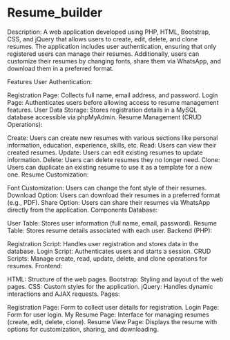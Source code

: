 # Resume_builder

Description: A web application developed using PHP, HTML, Bootstrap, CSS, and jQuery that allows users to create, edit, delete, and clone resumes. The application includes user authentication, ensuring that only registered users can manage their resumes. Additionally, users can customize their resumes by changing fonts, share them via WhatsApp, and download them in a preferred format.

Features
User Authentication:

Registration Page: Collects full name, email address, and password.
Login Page: Authenticates users before allowing access to resume management features.
User Data Storage: Stores registration details in a MySQL database accessible via phpMyAdmin.
Resume Management (CRUD Operations):

Create: Users can create new resumes with various sections like personal information, education, experience, skills, etc.
Read: Users can view their created resumes.
Update: Users can edit existing resumes to update information.
Delete: Users can delete resumes they no longer need.
Clone: Users can duplicate an existing resume to use it as a template for a new one.
Resume Customization:

Font Customization: Users can change the font style of their resumes.
Download Option: Users can download their resumes in a preferred format (e.g., PDF).
Share Option: Users can share their resumes via WhatsApp directly from the application.
Components
Database:

User Table: Stores user information (full name, email, password).
Resume Table: Stores resume details associated with each user.
Backend (PHP):

Registration Script: Handles user registration and stores data in the database.
Login Script: Authenticates users and starts a session.
CRUD Scripts: Manage create, read, update, delete, and clone operations for resumes.
Frontend:

HTML: Structure of the web pages.
Bootstrap: Styling and layout of the web pages.
CSS: Custom styles for the application.
jQuery: Handles dynamic interactions and AJAX requests.
Pages:

Registration Page: Form to collect user details for registration.
Login Page: Form for user login.
My Resume Page: Interface for managing resumes (create, edit, delete, clone).
Resume View Page: Displays the resume with options for customization, sharing, and downloading.
